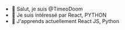 - 👋 Salut, je suis @TimeoDoom
- 👀 Je suis intéressé par React, PYTHON
- 🌱 J'apprends actuellement React JS, Python
